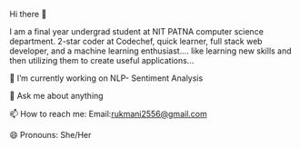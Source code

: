 Hi there 👋

I am a final year undergrad student at NIT PATNA computer science department. 2-star coder at Codechef, quick learner, full stack web developer, and a machine learning enthusiast.... like learning new skills and then utilizing them to create useful applications...

🔭 I’m currently working on NLP- Sentiment Analysis

💬 Ask me about anything

📫 How to reach me: Email:rukmani2556@gmail.com  

😄 Pronouns: She/Her

<!---
rukmani2556/rukmani2556 is a ✨ special ✨ repository because its `README.md` (this file) appears on your GitHub profile.
You can click the Preview link to take a look at your changes.
--->
